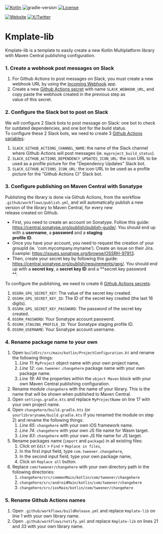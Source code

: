 [![Kotlin](https://img.shields.io/badge/kotlin-2.0.21-blue.svg?logo=kotlin)](http://kotlinlang.org)
![gradle-version](https://img.shields.io/badge/gradle-8.5.2-blue?logo=gradle)
[![License](https://img.shields.io/badge/License-Apache%202.0-green.svg)](https://opensource.org/licenses/Apache-2.0)

[![Website](https://img.shields.io/badge/Author-vivienmahe.com-purple)](https://vivienmahe.com/)
[![X/Twitter](https://img.shields.io/twitter/follow/VivienMahe)](https://twitter.com/VivienMahe)

# Kmplate-lib

Kmplate-lib is a template to easily create a new Kotlin Multiplatform library with Maven Central publishing configuration.

### 1. Create a webhook post messages on Slack

1. For Github Actions to post messages on Slack, you must create a new webhook URL by using the [Incoming Webhook](https://slack.com/apps/A0F7XDUAZ-incoming-webhooks) app.
2. Create a new [Github Actions secret](https://docs.github.com/en/actions/security-guides/encrypted-secrets) with name `SLACK_WEBHOOK_URL`, and copy paste the webhook created in the previous step as  
   value of this secret.

### 2. Configure the Slack bot to post on Slack

We will configure 2 Slack bots to post message on Slack: one bot to check for outdated dependencies, and one bot for the build status.  
To configure these 2 Slack bots, we need to create 3 [Github Actions variables](https://docs.github.com/en/actions/learn-github-actions/variables):

1. `SLACK_GITHUB_ACTIONS_CHANNEL_NAME`: the name of the Slack channel where Github Actions will post messages (ie. `myproject_build_status`).
2. `SLACK_GITHUB_ACTIONS_DEPENDENCY_UPDATES_ICON_URL`: the icon URL to be used as a profile picture for the "Dependency Updates" Slack bot.
3. `SLACK_GITHUB_ACTIONS_ICON_URL`: the icon URL to be used as a profile picture for the "Github Actions CI" Slack bot.

### 3. Configure publishing on Maven Central with Sonatype

Publishing the library is done via Github Actions, from the workflow `.github/workflows/publish.yml`, and will automatically publish a new version of the library to Maven Central, for every new  
release created on Github.

- First, you need to create an account on Sonatype. Follow this guide: https://central.sonatype.org/publish/publish-guide/. You should end up with a **username**, a **password** and a **staging  
  profile ID**.
- Once you have your account, you need to request the creation of your groupId (ie. 'com.mycompany.myname'). Create an issue on their Jira. Example: https://issues.sonatype.org/browse/OSSRH-97913.
- Then, create your secret key by following this guide: https://central.sonatype.org/publish/requirements/gpg/. You should end up with a **secret key**, a **secret key ID** and a **secret key password  
  **.

To configure the publishing, we need to create 6 [Github Actions secrets](https://docs.github.com/en/actions/security-guides/encrypted-secrets):

1. `OSSRH_GPG_SECRET_KEY`: The value of the secret key created.
2. `OSSRH_GPG_SECRET_KEY_ID`: The ID of the secret key created (the last 16 digits).
3. `OSSRH_GPG_SECRET_KEY_PASSWORD`: The password of the secret key created.
4. `OSSRH_PASSWORD`: Your Sonatype account password.
5. `OSSRH_STAGING_PROFILE_ID`: Your Sonatype staging profile ID.
6. `OSSRH_USERNAME`: Your Sonatype account username.

### 4. Rename package name to your own

1. Open `buildSrc/src/main/kotlin/ProjectConfiguration.kt` and rename the following things:
   1. _Line 11_: `MyProject` object name with your own project name,
   2. _Line 12_: `com.tweener.changehere` package name with your own package name.
   3. _Line 19_: All the properties within the `object Maven` block with your own Maven Central publishing configuration.
2. Rename module `changehere` with the name of your library. This is the name that will be shown when published to Maven Central.
3. Open `settings.gradle.kts` and replace `MyProjectName` on line 17 with your own project name.
4. Open `changehere/build.gradle.kts` (or `yourlibraryname/build.gradle.kts` if you renamed the module on step 2) and rename the following things:
   1. _Line 65_: `changehere`  with your own iOS framework name.
   2. _Line 74_: `changehere`  with your own JS file name for Wasm target.
   3. _Line 83_: `changehere`  with your own JS file name for JS target.
5. Rename packages name (`import` and `package`) in all existing files:
   1. Click on `Edit` > `Find` > `Replace in files`,
   2. In the first input field, type `com.tweener.changehere`,
   3. In the second input field, type your own package name,
   4. Click on `Replace all` button.
6. Replace `com/tweener/changehere` with your own directory path in the following directories:
   1. `changehere/src/commonMain/kotlin/com/tweener/changehere`
   2. `changehere/src/androidMain/kotlin/com/tweener/changehere`
   3. `changehere/src/iosMain/kotlin/com/tweener/changehere`

### 5. Rename Github Actions names

1. Open `.github/workflows/buildRelease.yml` and replace `Kmplate-lib` on line 1 with your own library name.
2. Open `.github/workflows/notify.yml` and replace `Kmplate-lib` on lines 21 and 33 with your own library name.
